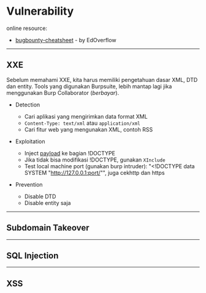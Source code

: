 # Vulnerability
online resource:
- [bugbounty-cheatsheet](https://github.com/EdOverflow/bugbounty-cheatsheet) - by EdOverflow
---

## XXE
Sebelum memahami XXE, kita harus memiliki pengetahuan dasar XML, DTD dan entity. Tools yang digunakan Burpsuite, lebih mantap lagi jika menggunakan Burp Collaborator (*berbayar*).
- Detection
  - Cari aplikasi yang mengirimkan data format XML
  - `Content-Type: text/xml` atau `application/xml`
  - Cari fitur web yang mengunakan XML, contoh RSS
  
- Exploitation
  - Inject [payload](https://github.com/payloadbox/xxe-injection-payload-list) ke bagian !DOCTYPE
  - Jika tidak bisa modifikasi !DOCTYPE, gunakan `XInclude`
  - Test local machine port (gunakan burp intruder): "<!DOCTYPE data SYSTEM "http://127.0.0.1:port/"", juga cekhttp dan https

- Prevention
  - Disable DTD
  - Disable entity saja
---
## Subdomain Takeover

---
## SQL Injection

---
## XSS

